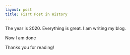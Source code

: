 ```yaml
---
layout: post
title: Fisrt Post in History
---
```


The year is 2020.
Everything is great.
I am writing my blog.

Now I am done

Thanks you for reading!
